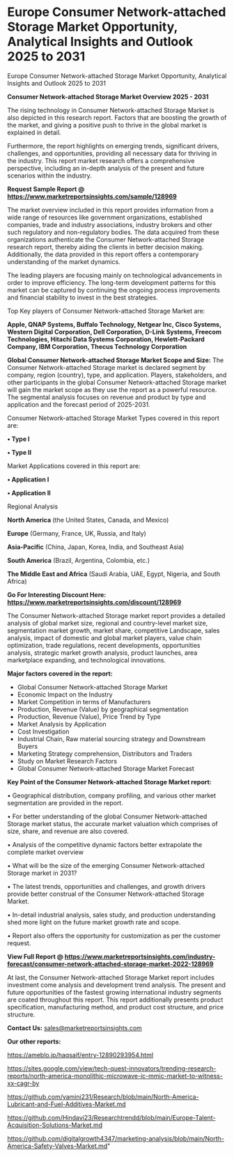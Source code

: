 # Europe Consumer Network-attached Storage Market Opportunity, Analytical Insights and Outlook 2025 to 2031
Europe Consumer Network-attached Storage Market Opportunity, Analytical Insights and Outlook 2025 to 2031

<Strong> Consumer Network-attached Storage Market Overview 2025 - 2031</strong>

The rising technology in Consumer Network-attached Storage Market is also depicted in this research report. Factors that are boosting the growth of the market, and giving a positive push to thrive in the global market is explained in detail.

Furthermore, the report highlights on emerging trends, significant drivers, challenges, and opportunities, providing all necessary data for thriving in the industry. This report market research offers a comprehensive perspective, including an in-depth analysis of the present and future scenarios within the industry.

<strong>Request Sample Report @ <a href=https://www.marketreportsinsights.com/sample/128969>https://www.marketreportsinsights.com/sample/128969</a></strong>

The market overview included in this report provides information from a wide range of resources like government organizations, established companies, trade and industry associations, industry brokers and other such regulatory and non-regulatory bodies. The data acquired from these organizations authenticate the Consumer Network-attached Storage research report, thereby aiding the clients in better decision making. Additionally, the data provided in this report offers a contemporary understanding of the market dynamics.

The leading players are focusing mainly on technological advancements in order to improve efficiency. The long-term development patterns for this market can be captured by continuing the ongoing process improvements and financial stability to invest in the best strategies.

Top Key players of Consumer Network-attached Storage Market are:

<strong>Apple, QNAP Systems, Buffalo Technology, Netgear Inc, Cisco Systems, Western Digital Corporation, Dell Corporation, D-Link Systems, Freecom Technologies, Hitachi Data Systems Corporation, Hewlett-Packard Company, IBM Corporation, Thecus Technology Corporation</strong>

<strong><b>Global Consumer Network-attached Storage Market Scope and Size:</b></strong>
The Consumer Network-attached Storage market is declared segment by company, region (country), type, and application. Players, stakeholders, and other participants in the global Consumer Network-attached Storage market will gain the market scope as they use the report as a powerful resource. The segmental analysis focuses on revenue and product by type and application and the forecast period of 2025-2031.

Consumer Network-attached Storage Market Types covered in this report are:

<strong>• Type I

• Type II</strong>

Market Applications covered in this report are:

<strong>• Application I

• Application II</strong> 

Regional Analysis

<strong>North America</strong> (the United States, Canada, and Mexico)

<strong>Europe</strong> (Germany, France, UK, Russia, and Italy)

<strong>Asia-Pacific</strong> (China, Japan, Korea, India, and Southeast Asia)

<strong>South America</strong> (Brazil, Argentina, Colombia, etc.)

<strong>The Middle East and Africa</strong> (Saudi Arabia, UAE, Egypt, Nigeria, and South Africa)

<strong>Go For Interesting Discount Here: <a href=https://www.marketreportsinsights.com/discount/128969>https://www.marketreportsinsights.com/discount/128969</a></strong>

The Consumer Network-attached Storage market report provides a detailed analysis of global market size, regional and country-level market size, segmentation market growth, market share, competitive Landscape, sales analysis, impact of domestic and global market players, value chain optimization, trade regulations, recent developments, opportunities analysis, strategic market growth analysis, product launches, area marketplace expanding, and technological innovations.

<strong><b>Major factors covered in the report:</b></strong>
<ul>
  <li>Global Consumer Network-attached Storage Market </li>
  <li>Economic Impact on the Industry</li>
  <li>Market Competition in terms of Manufacturers</li>
  <li>Production, Revenue (Value) by geographical segmentation</li>
  <li>Production, Revenue (Value), Price Trend by Type</li>
  <li>Market Analysis by Application</li>
  <li>Cost Investigation</li>
  <li>Industrial Chain, Raw material sourcing strategy and Downstream Buyers</li>
  <li>Marketing Strategy comprehension, Distributors and Traders</li>
  <li>Study on Market Research Factors</li>
  <li>Global Consumer Network-attached Storage Market Forecast</li>
</ul>

<strong><b>Key Point of the Consumer Network-attached Storage Market report:</b></strong>

• Geographical distribution, company profiling, and various other market segmentation are provided in the report.

• For better understanding of the global Consumer Network-attached Storage market status, the accurate market valuation which comprises of size, share, and revenue are also covered.

• Analysis of the competitive dynamic factors better extrapolate the complete market overview

• What will be the size of the emerging Consumer Network-attached Storage market in 2031?

• The latest trends, opportunities and challenges, and growth drivers provide better construal of the Consumer Network-attached Storage Market.

• In-detail industrial analysis, sales study, and production understanding shed more light on the future market growth rate and scope.

• Report also offers the opportunity for customization as per the customer request.

<strong><b>View Full Report @ <a href=https://www.marketreportsinsights.com/industry-forecast/consumer-network-attached-storage-market-2022-128969>https://www.marketreportsinsights.com/industry-forecast/consumer-network-attached-storage-market-2022-128969</a></b></strong>


At last, the Consumer Network-attached Storage Market report includes investment come analysis and development trend analysis. The present and future opportunities of the fastest growing international industry segments are coated throughout this report. This report additionally presents product specification, manufacturing method, and product cost structure, and price structure.

<strong>Contact Us:</strong>
sales@marketreportsinsights.com

<strong>Our other reports:</strong>

<a href=https://ameblo.jp/haqsaif/entry-12890293954.html>https://ameblo.jp/haqsaif/entry-12890293954.html</a>

<a href=https://sites.google.com/view/tech-quest-innovators/trending-research-reports/north-america-monolithic-microwave-ic-mmic-market-to-witness-xx-cagr-by>https://sites.google.com/view/tech-quest-innovators/trending-research-reports/north-america-monolithic-microwave-ic-mmic-market-to-witness-xx-cagr-by</a>

<a href=https://github.com/yamini231/Research/blob/main/North-America-Lubricant-and-Fuel-Additives-Market.md>https://github.com/yamini231/Research/blob/main/North-America-Lubricant-and-Fuel-Additives-Market.md</a>

<a href=https://github.com/Hindavi23/Researchtrendd/blob/main/Europe-Talent-Acquisition-Solutions-Market.md>https://github.com/Hindavi23/Researchtrendd/blob/main/Europe-Talent-Acquisition-Solutions-Market.md</a>

<a href=https://github.com/digitalgrowth4347/marketing-analysis/blob/main/North-America-Safety-Valves-Market.md>https://github.com/digitalgrowth4347/marketing-analysis/blob/main/North-America-Safety-Valves-Market.md</a>"
